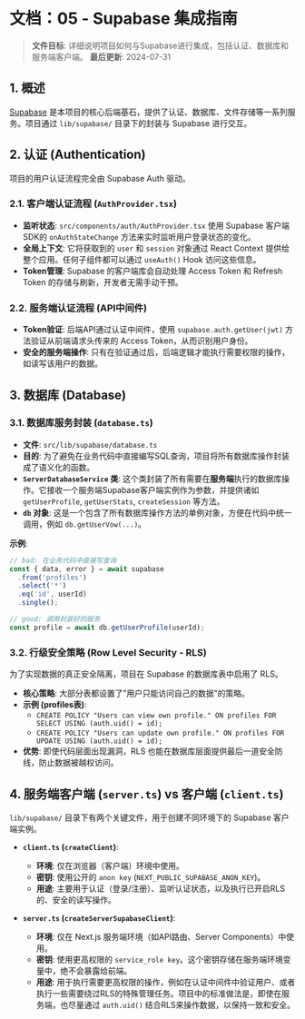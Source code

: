 # 文档：05 - Supabase 集成指南

> **文件目标**: 详细说明项目如何与Supabase进行集成，包括认证、数据库和服务端客户端。
> **最后更新**: 2024-07-31

## 1. 概述

[Supabase](https://supabase.com/) 是本项目的核心后端基石，提供了认证、数据库、文件存储等一系列服务。项目通过 `lib/supabase/` 目录下的封装与 Supabase 进行交互。

## 2. 认证 (Authentication)

项目的用户认证流程完全由 Supabase Auth 驱动。

### 2.1. 客户端认证流程 (`AuthProvider.tsx`)
- **监听状态**: `src/components/auth/AuthProvider.tsx` 使用 Supabase 客户端SDK的 `onAuthStateChange` 方法来实时监听用户登录状态的变化。
- **全局上下文**: 它将获取到的 `user` 和 `session` 对象通过 React Context 提供给整个应用。任何子组件都可以通过 `useAuth()` Hook 访问这些信息。
- **Token管理**: Supabase 的客户端库会自动处理 Access Token 和 Refresh Token 的存储与刷新，开发者无需手动干预。

### 2.2. 服务端认证流程 (API中间件)
- **Token验证**: 后端API通过认证中间件，使用 `supabase.auth.getUser(jwt)` 方法验证从前端请求头传来的 Access Token，从而识别用户身份。
- **安全的服务端操作**: 只有在验证通过后，后端逻辑才能执行需要权限的操作，如读写该用户的数据。

## 3. 数据库 (Database)

### 3.1. 数据库服务封装 (`database.ts`)
- **文件**: `src/lib/supabase/database.ts`
- **目的**: 为了避免在业务代码中直接编写SQL查询，项目将所有数据库操作封装成了语义化的函数。
- **`ServerDatabaseService` 类**: 这个类封装了所有需要在**服务端**执行的数据库操作。它接收一个服务端Supabase客户端实例作为参数，并提供诸如 `getUserProfile`, `getUserStats`, `createSession` 等方法。
- **`db` 对象**: 这是一个包含了所有数据库操作方法的单例对象，方便在代码中统一调用，例如 `db.getUserVow(...)`。

**示例**:
```typescript
// bad: 在业务代码中直接写查询
const { data, error } = await supabase
  .from('profiles')
  .select('*')
  .eq('id', userId)
  .single();

// good: 调用封装好的服务
const profile = await db.getUserProfile(userId);
```

### 3.2. 行级安全策略 (Row Level Security - RLS)
为了实现数据的真正安全隔离，项目在 Supabase 的数据库表中启用了 RLS。

- **核心策略**: 大部分表都设置了"用户只能访问自己的数据"的策略。
- **示例 (profiles表)**:
    - `CREATE POLICY "Users can view own profile." ON profiles FOR SELECT USING (auth.uid() = id);`
    - `CREATE POLICY "Users can update own profile." ON profiles FOR UPDATE USING (auth.uid() = id);`
- **优势**: 即使代码层面出现漏洞，RLS 也能在数据库层面提供最后一道安全防线，防止数据被越权访问。

## 4. 服务端客户端 (`server.ts`) vs 客户端 (`client.ts`)

`lib/supabase/` 目录下有两个关键文件，用于创建不同环境下的 Supabase 客户端实例。

- **`client.ts` (`createClient`)**:
    - **环境**: 仅在浏览器（客户端）环境中使用。
    - **密钥**: 使用公开的 `anon key` (`NEXT_PUBLIC_SUPABASE_ANON_KEY`)。
    - **用途**: 主要用于认证（登录/注册）、监听认证状态，以及执行已开启RLS的、安全的读写操作。

- **`server.ts` (`createServerSupabaseClient`)**:
    - **环境**: 仅在 Next.js 服务端环境（如API路由、Server Components）中使用。
    - **密钥**: 使用更高权限的 `service_role key`。这个密钥存储在服务端环境变量中，绝不会暴露给前端。
    - **用途**: 用于执行需要更高权限的操作，例如在认证中间件中验证用户、或者执行一些需要绕过RLS的特殊管理任务。项目中的标准做法是，即使在服务端，也尽量通过 `auth.uid()` 结合RLS来操作数据，以保持一致和安全。 